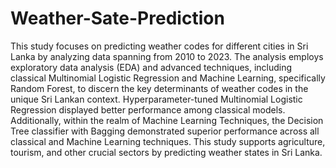 # Weather-Sate-Prediction

This study focuses on predicting weather codes for different cities in Sri Lanka by analyzing data spanning from 2010 to 2023. 
The analysis employs exploratory data analysis (EDA) and advanced techniques, including classical Multinomial Logistic Regression and Machine Learning, specifically Random Forest, to discern the key determinants of weather codes in the unique Sri Lankan context.
Hyperparameter-tuned Multinomial Logistic Regression displayed better performance among classical models. Additionally, within the realm of Machine Learning Techniques, the Decision Tree classifier with Bagging demonstrated superior performance across all classical and Machine Learning techniques. 
This study supports agriculture, tourism, and other crucial sectors by predicting weather states in Sri Lanka.
